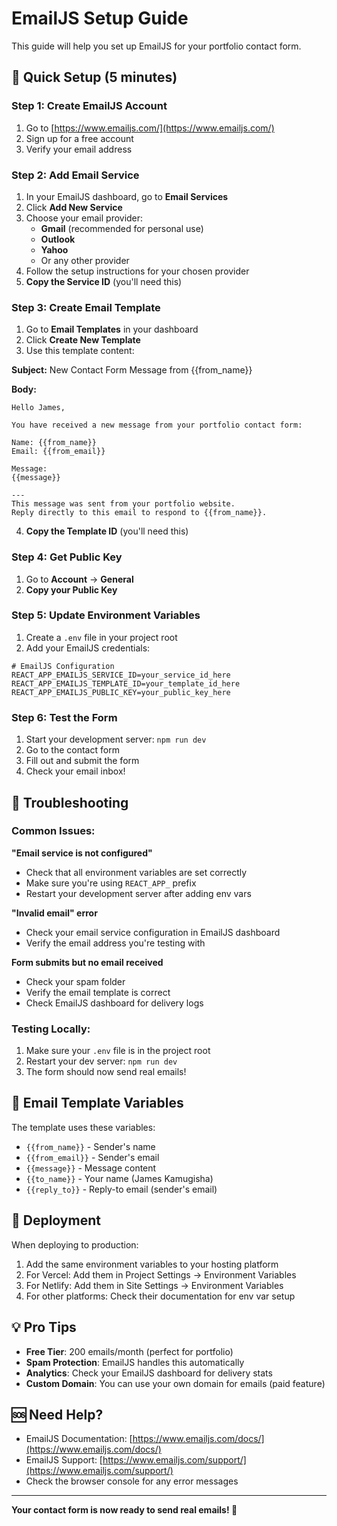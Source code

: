 # EmailJS Setup Guide

This guide will help you set up EmailJS for your portfolio contact form.

## 🚀 Quick Setup (5 minutes)

### Step 1: Create EmailJS Account

1. Go to [https://www.emailjs.com/](https://www.emailjs.com/)
2. Sign up for a free account
3. Verify your email address

### Step 2: Add Email Service

1. In your EmailJS dashboard, go to **Email Services**
2. Click **Add New Service**
3. Choose your email provider:
   - **Gmail** (recommended for personal use)
   - **Outlook**
   - **Yahoo**
   - Or any other provider
4. Follow the setup instructions for your chosen provider
5. **Copy the Service ID** (you'll need this)

### Step 3: Create Email Template

1. Go to **Email Templates** in your dashboard
2. Click **Create New Template**
3. Use this template content:

**Subject:** New Contact Form Message from {{from_name}}

**Body:**

```
Hello James,

You have received a new message from your portfolio contact form:

Name: {{from_name}}
Email: {{from_email}}

Message:
{{message}}

---
This message was sent from your portfolio website.
Reply directly to this email to respond to {{from_name}}.
```

4. **Copy the Template ID** (you'll need this)

### Step 4: Get Public Key

1. Go to **Account** → **General**
2. **Copy your Public Key**

### Step 5: Update Environment Variables

1. Create a `.env` file in your project root
2. Add your EmailJS credentials:

```env
# EmailJS Configuration
REACT_APP_EMAILJS_SERVICE_ID=your_service_id_here
REACT_APP_EMAILJS_TEMPLATE_ID=your_template_id_here
REACT_APP_EMAILJS_PUBLIC_KEY=your_public_key_here
```

### Step 6: Test the Form

1. Start your development server: `npm run dev`
2. Go to the contact form
3. Fill out and submit the form
4. Check your email inbox!

## 🔧 Troubleshooting

### Common Issues:

**"Email service is not configured"**

- Check that all environment variables are set correctly
- Make sure you're using `REACT_APP_` prefix
- Restart your development server after adding env vars

**"Invalid email" error**

- Check your email service configuration in EmailJS dashboard
- Verify the email address you're testing with

**Form submits but no email received**

- Check your spam folder
- Verify the email template is correct
- Check EmailJS dashboard for delivery logs

### Testing Locally:

1. Make sure your `.env` file is in the project root
2. Restart your dev server: `npm run dev`
3. The form should now send real emails!

## 📧 Email Template Variables

The template uses these variables:

- `{{from_name}}` - Sender's name
- `{{from_email}}` - Sender's email
- `{{message}}` - Message content
- `{{to_name}}` - Your name (James Kamugisha)
- `{{reply_to}}` - Reply-to email (sender's email)

## 🚀 Deployment

When deploying to production:

1. Add the same environment variables to your hosting platform
2. For Vercel: Add them in Project Settings → Environment Variables
3. For Netlify: Add them in Site Settings → Environment Variables
4. For other platforms: Check their documentation for env var setup

## 💡 Pro Tips

- **Free Tier**: 200 emails/month (perfect for portfolio)
- **Spam Protection**: EmailJS handles this automatically
- **Analytics**: Check your EmailJS dashboard for delivery stats
- **Custom Domain**: You can use your own domain for emails (paid feature)

## 🆘 Need Help?

- EmailJS Documentation: [https://www.emailjs.com/docs/](https://www.emailjs.com/docs/)
- EmailJS Support: [https://www.emailjs.com/support/](https://www.emailjs.com/support/)
- Check the browser console for any error messages

---

**Your contact form is now ready to send real emails! 🎉**
